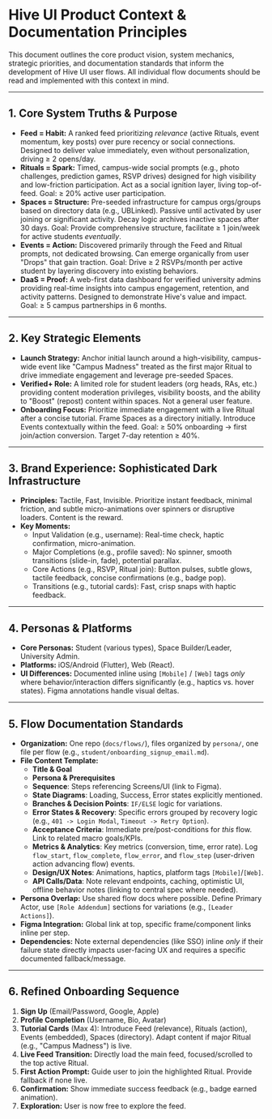# Hive UI Product Context & Documentation Principles

This document outlines the core product vision, system mechanics, strategic priorities, and documentation standards that inform the development of Hive UI user flows. All individual flow documents should be read and implemented with this context in mind.

---

## 1. Core System Truths & Purpose

*   **Feed = Habit:** A ranked feed prioritizing *relevance* (active Rituals, event momentum, key posts) over pure recency or social connections. Designed to deliver value immediately, even without personalization, driving ≥ 2 opens/day.
*   **Rituals = Spark:** Timed, campus-wide social prompts (e.g., photo challenges, prediction games, RSVP drives) designed for high visibility and low-friction participation. Act as a social ignition layer, living top-of-feed. Goal: ≥ 20% active user participation.
*   **Spaces = Structure:** Pre-seeded infrastructure for campus orgs/groups based on directory data (e.g., UBLinked). Passive until activated by user joining or significant activity. Decay logic archives inactive spaces after 30 days. Goal: Provide comprehensive structure, facilitate ≥ 1 join/week for active students *eventually*.
*   **Events = Action:** Discovered primarily through the Feed and Ritual prompts, not dedicated browsing. Can emerge organically from user "Drops" that gain traction. Goal: Drive ≥ 2 RSVPs/month per active student by layering discovery into existing behaviors.
*   **DaaS = Proof:** A web-first data dashboard for verified university admins providing real-time insights into campus engagement, retention, and activity patterns. Designed to demonstrate Hive's value and impact. Goal: ≥ 5 campus partnerships in 6 months.

---

## 2. Key Strategic Elements

*   **Launch Strategy:** Anchor initial launch around a high-visibility, campus-wide event like "Campus Madness" treated as the first major Ritual to drive immediate engagement and leverage pre-seeded Spaces.
*   **Verified+ Role:** A limited role for student leaders (org heads, RAs, etc.) providing content moderation privileges, visibility boosts, and the ability to "Boost" (repost) content within spaces. Not a general user feature.
*   **Onboarding Focus:** Prioritize immediate engagement with a live Ritual after a concise tutorial. Frame Spaces as a directory initially. Introduce Events contextually within the feed. Goal: ≥ 50% onboarding → first join/action conversion. Target 7-day retention ≥ 40%.

---

## 3. Brand Experience: Sophisticated Dark Infrastructure

*   **Principles:** Tactile, Fast, Invisible. Prioritize instant feedback, minimal friction, and subtle micro-animations over spinners or disruptive loaders. Content is the reward.
*   **Key Moments:**
    *   Input Validation (e.g., username): Real-time check, haptic confirmation, micro-animation.
    *   Major Completions (e.g., profile saved): No spinner, smooth transitions (slide-in, fade), potential parallax.
    *   Core Actions (e.g., RSVP, Ritual join): Button pulses, subtle glows, tactile feedback, concise confirmations (e.g., badge pop).
    *   Transitions (e.g., tutorial cards): Fast, crisp snaps with haptic feedback.

---

## 4. Personas & Platforms

*   **Core Personas:** Student (various types), Space Builder/Leader, University Admin.
*   **Platforms:** iOS/Android (Flutter), Web (React).
*   **UI Differences:** Documented inline using `[Mobile]` / `[Web]` tags *only* where behavior/interaction differs significantly (e.g., haptics vs. hover states). Figma annotations handle visual deltas.

---

## 5. Flow Documentation Standards

*   **Organization:** One repo (`docs/flows/`), files organized by `persona/`, one file per flow (e.g., `student/onboarding_signup_email.md`).
*   **File Content Template:**
    *   **Title & Goal**
    *   **Persona & Prerequisites**
    *   **Sequence**: Steps referencing Screens/UI (link to Figma).
    *   **State Diagrams**: Loading, Success, Error states explicitly mentioned.
    *   **Branches & Decision Points**: `IF/ELSE` logic for variations.
    *   **Error States & Recovery**: Specific errors grouped by recovery logic (e.g., `401 -> Login Modal`, `Timeout -> Retry Option`).
    *   **Acceptance Criteria**: Immediate pre/post-conditions for *this* flow. Link to related macro goals/KPIs.
    *   **Metrics & Analytics**: Key metrics (conversion, time, error rate). Log `flow_start`, `flow_complete`, `flow_error`, and `flow_step` (user-driven action advancing flow) events.
    *   **Design/UX Notes**: Animations, haptics, platform tags `[Mobile]`/`[Web]`.
    *   **API Calls/Data**: Note relevant endpoints, caching, optimistic UI, offline behavior notes (linking to central spec where needed).
*   **Persona Overlap:** Use shared flow docs where possible. Define Primary Actor, use `[Role Addendum]` sections for variations (e.g., `[Leader Actions]`).
*   **Figma Integration:** Global link at top, specific frame/component links inline per step.
*   **Dependencies:** Note external dependencies (like SSO) inline *only* if their failure state directly impacts user-facing UX and requires a specific documented fallback/message.

---

## 6. Refined Onboarding Sequence

1.  **Sign Up** (Email/Password, Google, Apple)
2.  **Profile Completion** (Username, Bio, Avatar)
3.  **Tutorial Cards** (Max 4): Introduce Feed (relevance), Rituals (action), Events (embedded), Spaces (directory). Adapt content if major Ritual (e.g., "Campus Madness") is live.
4.  **Live Feed Transition:** Directly load the main feed, focused/scrolled to the top active Ritual.
5.  **First Action Prompt:** Guide user to join the highlighted Ritual. Provide fallback if none live.
6.  **Confirmation:** Show immediate success feedback (e.g., badge earned animation).
7.  **Exploration:** User is now free to explore the feed. 